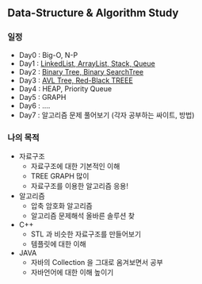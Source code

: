 ## Data-Structure & Algorithm Study

### 일정
- Day0 : Big-O, N-P
- Day1 : [LinkedList, ArrayList, Stack, Queue](Day1?raw=true)
- Day2 : [Binary Tree, Binary SearchTree](Day2?raw=true)
- Day3 : [AVL Tree, Red-Black TREEE](Day3?raw=true)
- Day4 : HEAP, Priority Queue
- Day5 : GRAPH
- Day6 : ....
- Day7 : 알고리즘 문제 풀어보기 (각자 공부하는 싸이트, 방법)

### 나의 목적
- 자료구조
  - 자료구조에 대한 기본적인 이해
  - TREE GRAPH 많이
  - 자료구조를 이용한 알고리즘 응용!
- 알고리즘
  - 압축 암호화 알고리즘
  - 알고리즘 문제해석 올바른 솔루션 찾
- C++
  - STL 과 비슷한 자료구조를 만들어보기
  - 템플릿에 대한 이해
- JAVA
  - 자바의 Collection 을 그대로 옴겨보면서 공부
  - 자바언어에 대한 이해 높이기

